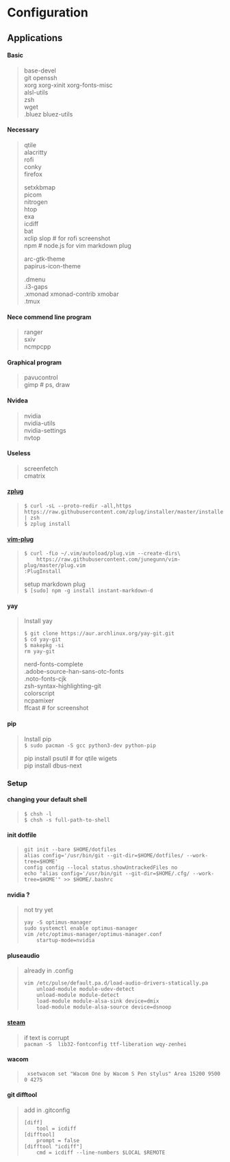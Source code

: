 # Configuration

## Applications
#### Basic
> base-devel  
> git openssh  
> xorg xorg-xinit xorg-fonts-misc  
> alsl-utils  
> zsh  
> wget  
> .bluez bluez-utils  

#### Necessary
> qtile  
> alacritty  
> rofi  
> conky  
> firefox  
>  
> setxkbmap  
> picom  
> nitrogen  
> htop  
> exa  
> icdiff  
> bat  
> xclip slop  # for rofi screenshot  
> npm  # node.js for vim markdown plug  
>  
> arc-gtk-theme  
> papirus-icon-theme  
>  
> .dmenu  
> .i3-gaps  
> .xmonad xmonad-contrib xmobar  
> .tmux  

#### Nece commend line program
> ranger  
> sxiv  
> ncmpcpp  

#### Graphical program
> pavucontrol  
> gimp  # ps, draw  


#### Nvidea
> nvidia  
> nvidia-utils   
> nvidia-settings  
> nvtop  


#### Useless
> screenfetch  
> cmatrix  



#### **[zplug](https://github.com/zplug/zplug)**
> ```
> $ curl -sL --proto-redir -all,https https://raw.githubusercontent.com/zplug/installer/master/installer.zsh | zsh
> $ zplug install
> ```



#### **[vim-plug](https://github.com/junegunn/vim-plug)**
> ```
> $ curl -fLo ~/.vim/autoload/plug.vim --create-dirs\  
>     https://raw.githubusercontent.com/junegunn/vim-plug/master/plug.vim
> :PlugInstall
> ```
> 
> setup markdown plug  
> ` $ [sudo] npm -g install instant-markdown-d `




#### yay
> Install yay
> ```
> $ git clone https://aur.archlinux.org/yay-git.git
> $ cd yay-git
> $ makepkg -si
> rm yay-git
> ```
> 
> nerd-fonts-complete  
> .adobe-source-han-sans-otc-fonts  
> .noto-fonts-cjk  
> zsh-syntax-highlighting-git  
> colorscript  
> ncpamixer  
> ffcast  # for screenshot  




#### pip
> Install pip  
> ` $ sudo pacman -S gcc python3-dev python-pip `
>   
> pip install psutil  # for qtile wigets  
> pip install dbus-next  


### Setup
#### changing your default shell
> ```
> $ chsh -l
> $ chsh -s full-path-to-shell
> ```

#### init dotfile
> ```
> git init --bare $HOME/dotfiles
> alias config='/usr/bin/git --git-dir=$HOME/dotfiles/ --work-tree=$HOME'
> config config --local status.showUntrackedFiles no
> echo "alias config='/usr/bin/git --git-dir=$HOME/.cfg/ --work-tree=$HOME'" >> $HOME/.bashrc
> ```


#### nvidia ?
> not try yet
> ```
> yay -S optimus-manager
> sudo systemctl enable optimus-manager
> vim /etc/optimus-manager/optimus-manager.conf
>     startup-mode=nvidia
> ```


#### pluseaudio
> already in .config
> ```
> vim /etc/pulse/default.pa.d/load-audio-drivers-statically.pa
>     unload-module module-udev-detect
>     unload-module module-detect
>     load-module module-alsa-sink device=dmix
>     load-module module-alsa-source device=dsnoop
> ```


#### [steam](https://www.chrisatmachine.com/Linux/08-steam-on-linux/)
> if text is corrupt  
> ` pacman -S  lib32-fontconfig ttf-liberation wqy-zenhei `


#### wacom
> ` xsetwacom set "Wacom One by Wacom S Pen stylus" Area 15200 9500 0 4275` 

#### git difftool
> add in .gitconfig
> ```
> [diff]
>     tool = icdiff
> [difftool]
>     prompt = false
> [difftool "icdiff"]
>     cmd = icdiff --line-numbers $LOCAL $REMOTE
> ```
